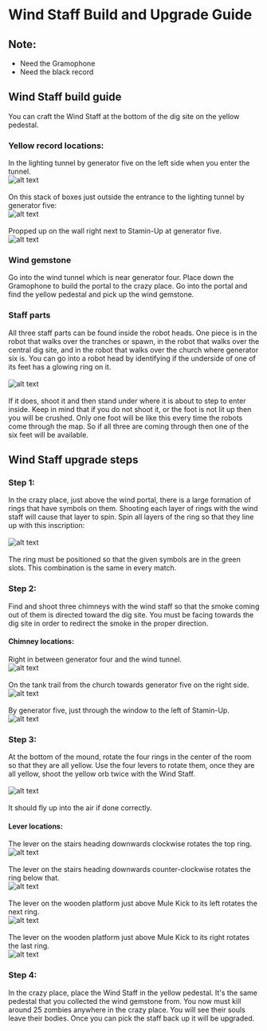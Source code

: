 # Wind Staff Build and Upgrade Guide

## Note:
* Need the Gramophone
* Need the black record

## Wind Staff build guide
You can craft the Wind Staff at the bottom of the dig site on the yellow pedestal.

### Yellow record locations:
In the lighting tunnel by generator five on the left side when you enter the tunnel.\
![alt text](images/img22.png)\
\
On this stack of boxes just outside the entrance to the lighting tunnel by generator five:\
![alt text](images/img23.png)\
\
Propped up on the wall right next to Stamin-Up at generator five.\
![alt text](images/img24.png)

### Wind gemstone
Go into the wind tunnel which is near generator four. Place down the Gramophone to build the portal to the crazy place. Go into the portal and find the yellow pedestal and pick up the wind gemstone.

### Staff parts
All three staff parts can be found inside the robot heads. One piece is in the robot that walks over the tranches or spawn, in the robot that walks over the central dig site, and in the robot that walks over the church where generator six is. You can go into a robot head by identifying if the underside of one of its feet has a glowing ring on it.\
\
![alt text](images/img25.png)\
\
If it does, shoot it and then stand under where it is about to step to enter inside. Keep in mind that if you do not shoot it, or the foot is not lit up then you will be crushed. Only one foot will be like this every time the robots come through the map. So if all three are coming through then one of the six feet will be available.

## Wind Staff upgrade steps

### Step 1:
In the crazy place, just above the wind portal, there is a large formation of rings that have symbols on them. Shooting each layer of rings with the wind staff will cause that layer to spin. Spin all layers of the ring so that they line up with this inscription:\
\
![alt text](images/img26.png)\
\
The ring must be positioned so that the given symbols are in the green slots. This combination is the same in every match.

### Step 2:
Find and shoot three chimneys with the wind staff so that the smoke coming out of them is directed toward the dig site. You must be facing towards the dig site in order to redirect the smoke in the proper direction.

#### Chimney locations:
Right in between generator four and the wind tunnel.\
![alt text](images/img27.png)\
\
On the tank trail from the church towards generator five on the right side.\
![alt text](images/img28.png)\
\
By generator five, just through the window to the left of Stamin-Up.\
![alt text](images/img29.png)

### Step 3:
At the bottom of the mound, rotate the four rings in the center of the room so that they are all yellow. Use the four levers to rotate them, once they are all yellow, shoot the yellow orb twice with the Wind Staff.\
\
![alt text](images/img30.png)\
\
It should fly up into the air if done correctly.

#### Lever locations:
The lever on the stairs heading downwards clockwise rotates the top ring.\
![alt text](images/img18.png)\
\
The lever on the stairs heading downwards counter-clockwise rotates the ring below that.\
![alt text](images/img19.png)\
\
The lever on the wooden platform just above Mule Kick to its left rotates the next ring.\
![alt text](images/img20.png)\
\
The lever on the wooden platform just above Mule Kick to its right rotates the last ring.\
![alt text](images/img21.png)

### Step 4:
In the crazy place, place the Wind Staff in the yellow pedestal. It's the same pedestal that you collected the wind gemstone from. You now must kill around 25 zombies anywhere in the crazy place. You will see their souls leave their bodies. Once you can pick the staff back up it will be upgraded.
